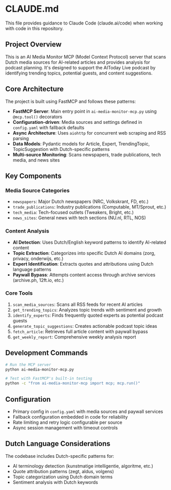 # CLAUDE.md

This file provides guidance to Claude Code (claude.ai/code) when working with code in this repository.

## Project Overview

This is an AI Media Monitor MCP (Model Context Protocol) server that scans Dutch media sources for AI-related articles and provides analysis for podcast planning. It's designed to support the AIToday Live podcast by identifying trending topics, potential guests, and content suggestions.

## Core Architecture

The project is built using FastMCP and follows these patterns:

- **FastMCP Server**: Main entry point in `ai-media-monitor-mcp.py` using `@mcp.tool()` decorators
- **Configuration-driven**: Media sources and settings defined in `config.yaml` with fallback defaults
- **Async Architecture**: Uses `aiohttp` for concurrent web scraping and RSS parsing
- **Data Models**: Pydantic models for Article, Expert, TrendingTopic, TopicSuggestion with Dutch-specific patterns
- **Multi-source Monitoring**: Scans newspapers, trade publications, tech media, and news sites

## Key Components

### Media Source Categories
- `newspapers`: Major Dutch newspapers (NRC, Volkskrant, FD, etc.)
- `trade_publications`: Industry publications (Computable, MT/Sprout, etc.)  
- `tech_media`: Tech-focused outlets (Tweakers, Bright, etc.)
- `news_sites`: General news with tech sections (NU.nl, RTL, NOS)

### Content Analysis
- **AI Detection**: Uses Dutch/English keyword patterns to identify AI-related content
- **Topic Extraction**: Categorizes into specific Dutch AI domains (zorg, privacy, onderwijs, etc.)
- **Expert Identification**: Extracts quotes and attributions using Dutch language patterns
- **Paywall Bypass**: Attempts content access through archive services (archive.ph, 12ft.io, etc.)

### Core Tools
1. `scan_media_sources`: Scans all RSS feeds for recent AI articles
2. `get_trending_topics`: Analyzes topic trends with sentiment and growth
3. `identify_experts`: Finds frequently quoted experts as potential podcast guests
4. `generate_topic_suggestions`: Creates actionable podcast topic ideas
5. `fetch_article`: Retrieves full article content with paywall bypass
6. `get_weekly_report`: Comprehensive weekly analysis report

## Development Commands

```bash
# Run the MCP server
python ai-media-monitor-mcp.py

# Test with FastMCP's built-in testing
python -c "from ai-media-monitor-mcp import mcp; mcp.run()"
```

## Configuration

- Primary config in `config.yaml` with media sources and paywall services
- Fallback configuration embedded in code for reliability
- Rate limiting and retry logic configurable per source
- Async session management with timeout controls

## Dutch Language Considerations

The codebase includes Dutch-specific patterns for:
- AI terminology detection (kunstmatige intelligentie, algoritme, etc.)
- Quote attribution patterns (zegt, aldus, volgens)
- Topic categorization using Dutch domain terms
- Sentiment analysis with Dutch keywords